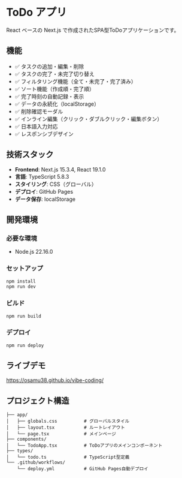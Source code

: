 # ToDo アプリ

React ベースの Next.js で作成されたSPA型ToDoアプリケーションです。

## 機能

- ✅ タスクの追加・編集・削除
- ✅ タスクの完了・未完了切り替え
- ✅ フィルタリング機能（全て・未完了・完了済み）
- ✅ ソート機能（作成順・完了順）
- ✅ 完了時刻の自動記録・表示
- ✅ データの永続化（localStorage）
- ✅ 削除確認モーダル
- ✅ インライン編集（クリック・ダブルクリック・編集ボタン）
- ✅ 日本語入力対応
- ✅ レスポンシブデザイン

## 技術スタック

- **Frontend**: Next.js 15.3.4, React 19.1.0
- **言語**: TypeScript 5.8.3
- **スタイリング**: CSS（グローバル）
- **デプロイ**: GitHub Pages
- **データ保存**: localStorage

## 開発環境

### 必要な環境
- Node.js 22.16.0

### セットアップ
```bash
npm install
npm run dev
```

### ビルド
```bash
npm run build
```

### デプロイ
```bash
npm run deploy
```

## ライブデモ

https://osamu38.github.io/vibe-coding/

## プロジェクト構造

```
├── app/
│   ├── globals.css          # グローバルスタイル
│   ├── layout.tsx           # ルートレイアウト
│   └── page.tsx             # メインページ
├── components/
│   └── TodoApp.tsx          # ToDoアプリのメインコンポーネント
├── types/
│   └── todo.ts              # TypeScript型定義
└── .github/workflows/
    └── deploy.yml           # GitHub Pages自動デプロイ
```